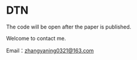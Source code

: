 # DTN
The code will be open after the paper is published.

Welcome to contact me.

Email：zhangyaning0321@163.com
